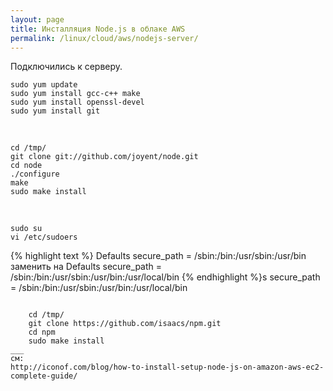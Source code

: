 ```yaml
---
layout: page
title: Инсталляция Node.js в облаке AWS
permalink: /linux/cloud/aws/nodejs-server/
---
```


Подключились к серверу.

    sudo yum update
    sudo yum install gcc-c++ make
    sudo yum install openssl-devel
    sudo yum install git
    
<br/>
    
    cd /tmp/
    git clone git://github.com/joyent/node.git
    cd node
    ./configure
    make
    sudo make install
    
<br/>
    
    sudo su
    vi /etc/sudoers


{% highlight text %}
Defaults secure_path = /sbin:/bin:/usr/sbin:/usr/bin
заменить на
Defaults secure_path = /sbin:/bin:/usr/sbin:/usr/bin:/usr/local/bin
{% endhighlight %}s secure_path = /sbin:/bin:/usr/sbin:/usr/bin:/usr/local/bin
```

    cd /tmp/
    git clone https://github.com/isaacs/npm.git
    cd npm
    sudo make install
___
см:  
http://iconof.com/blog/how-to-install-setup-node-js-on-amazon-aws-ec2-complete-guide/
